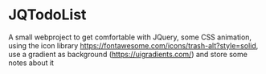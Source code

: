 # JQTodoList
A small webproject to get comfortable with JQuery, some CSS animation, using the icon library https://fontawesome.com/icons/trash-alt?style=solid, use a gradient as background (https://uigradients.com/) and store some notes about it
